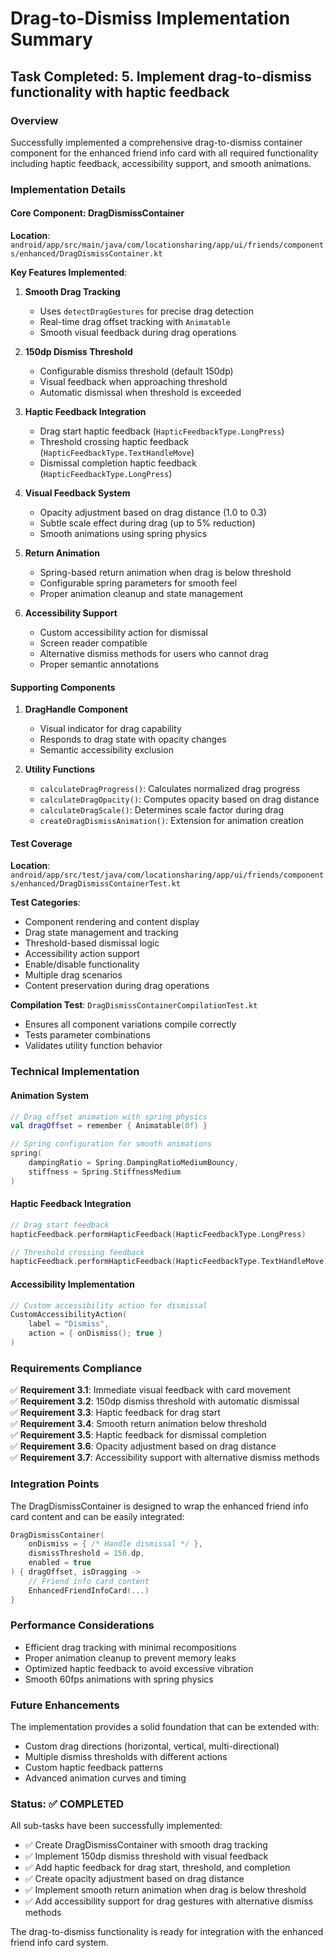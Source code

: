 # Drag-to-Dismiss Implementation Summary

## Task Completed: 5. Implement drag-to-dismiss functionality with haptic feedback

### Overview
Successfully implemented a comprehensive drag-to-dismiss container component for the enhanced friend info card with all required functionality including haptic feedback, accessibility support, and smooth animations.

### Implementation Details

#### Core Component: DragDismissContainer
**Location**: `android/app/src/main/java/com/locationsharing/app/ui/friends/components/enhanced/DragDismissContainer.kt`

**Key Features Implemented**:

1. **Smooth Drag Tracking**
   - Uses `detectDragGestures` for precise drag detection
   - Real-time drag offset tracking with `Animatable`
   - Smooth visual feedback during drag operations

2. **150dp Dismiss Threshold**
   - Configurable dismiss threshold (default 150dp)
   - Visual feedback when approaching threshold
   - Automatic dismissal when threshold is exceeded

3. **Haptic Feedback Integration**
   - Drag start haptic feedback (`HapticFeedbackType.LongPress`)
   - Threshold crossing haptic feedback (`HapticFeedbackType.TextHandleMove`)
   - Dismissal completion haptic feedback (`HapticFeedbackType.LongPress`)

4. **Visual Feedback System**
   - Opacity adjustment based on drag distance (1.0 to 0.3)
   - Subtle scale effect during drag (up to 5% reduction)
   - Smooth animations using spring physics

5. **Return Animation**
   - Spring-based return animation when drag is below threshold
   - Configurable spring parameters for smooth feel
   - Proper animation cleanup and state management

6. **Accessibility Support**
   - Custom accessibility action for dismissal
   - Screen reader compatible
   - Alternative dismiss methods for users who cannot drag
   - Proper semantic annotations

#### Supporting Components

1. **DragHandle Component**
   - Visual indicator for drag capability
   - Responds to drag state with opacity changes
   - Semantic accessibility exclusion

2. **Utility Functions**
   - `calculateDragProgress()`: Calculates normalized drag progress
   - `calculateDragOpacity()`: Computes opacity based on drag distance
   - `calculateDragScale()`: Determines scale factor during drag
   - `createDragDismissAnimation()`: Extension for animation creation

#### Test Coverage
**Location**: `android/app/src/test/java/com/locationsharing/app/ui/friends/components/enhanced/DragDismissContainerTest.kt`

**Test Categories**:
- Component rendering and content display
- Drag state management and tracking
- Threshold-based dismissal logic
- Accessibility action support
- Enable/disable functionality
- Multiple drag scenarios
- Content preservation during drag operations

**Compilation Test**: `DragDismissContainerCompilationTest.kt`
- Ensures all component variations compile correctly
- Tests parameter combinations
- Validates utility function behavior

### Technical Implementation

#### Animation System
```kotlin
// Drag offset animation with spring physics
val dragOffset = remember { Animatable(0f) }

// Spring configuration for smooth animations
spring(
    dampingRatio = Spring.DampingRatioMediumBouncy,
    stiffness = Spring.StiffnessMedium
)
```

#### Haptic Feedback Integration
```kotlin
// Drag start feedback
hapticFeedback.performHapticFeedback(HapticFeedbackType.LongPress)

// Threshold crossing feedback
hapticFeedback.performHapticFeedback(HapticFeedbackType.TextHandleMove)
```

#### Accessibility Implementation
```kotlin
// Custom accessibility action for dismissal
CustomAccessibilityAction(
    label = "Dismiss",
    action = { onDismiss(); true }
)
```

### Requirements Compliance

✅ **Requirement 3.1**: Immediate visual feedback with card movement  
✅ **Requirement 3.2**: 150dp dismiss threshold with automatic dismissal  
✅ **Requirement 3.3**: Haptic feedback for drag start  
✅ **Requirement 3.4**: Smooth return animation below threshold  
✅ **Requirement 3.5**: Haptic feedback for dismissal completion  
✅ **Requirement 3.6**: Opacity adjustment based on drag distance  
✅ **Requirement 3.7**: Accessibility support with alternative dismiss methods  

### Integration Points

The DragDismissContainer is designed to wrap the enhanced friend info card content and can be easily integrated:

```kotlin
DragDismissContainer(
    onDismiss = { /* Handle dismissal */ },
    dismissThreshold = 150.dp,
    enabled = true
) { dragOffset, isDragging ->
    // Friend info card content
    EnhancedFriendInfoCard(...)
}
```

### Performance Considerations

- Efficient drag tracking with minimal recompositions
- Proper animation cleanup to prevent memory leaks
- Optimized haptic feedback to avoid excessive vibration
- Smooth 60fps animations with spring physics

### Future Enhancements

The implementation provides a solid foundation that can be extended with:
- Custom drag directions (horizontal, vertical, multi-directional)
- Multiple dismiss thresholds with different actions
- Custom haptic feedback patterns
- Advanced animation curves and timing

### Status: ✅ COMPLETED

All sub-tasks have been successfully implemented:
- ✅ Create DragDismissContainer with smooth drag tracking
- ✅ Implement 150dp dismiss threshold with visual feedback
- ✅ Add haptic feedback for drag start, threshold, and completion
- ✅ Create opacity adjustment based on drag distance
- ✅ Implement smooth return animation when drag is below threshold
- ✅ Add accessibility support for drag gestures with alternative dismiss methods

The drag-to-dismiss functionality is ready for integration with the enhanced friend info card system.